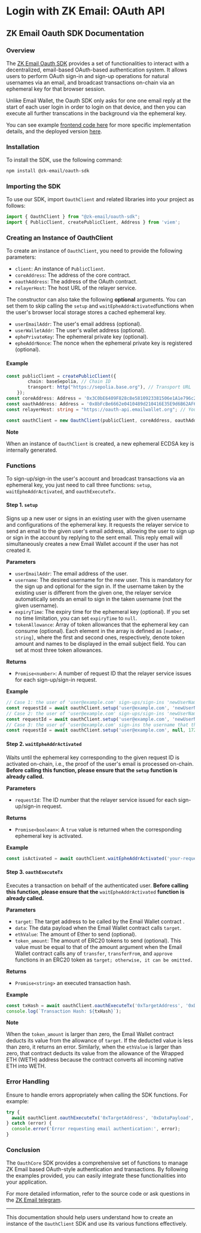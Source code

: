 # Login with ZK Email: OAuth API

## ZK Email Oauth SDK Documentation

### Overview

The [ZK Email Oauth SDK](https://www.npmjs.com/package/@zk-email/oauth-sdk) provides a set of functionalities to interact with a decentralized, email-based OAuth-based authentication system. It allows users to perform OAuth sign-in and sign-up operations for natural usernames via an email, and broadcast transactions on-chain via an ephemeral key for that browser session.

Unlike Email Wallet, the Oauth SDK only asks for one one email reply at the start of each user login in order to login on that device, and then you can execute all further transcations in the background via the ephemeral key.

You can see example [frontend code here](https://github.com/zkemail/oauth-demo-ui) for more specific implementation details, and the deployed version [here](https://oauth.emailwallet.org/).

### Installation

To install the SDK, use the following command:

```bash
npm install @zk-email/oauth-sdk
```

### Importing the SDK

To use our SDK, import `OauthClient` and related libraries into your project as follows:

```typescript
import { OauthClient } from "@zk-email/oauth-sdk";
import { PublicClient, createPublicClient, Address } from 'viem';
```

### Creating an Instance of OauthClient

To create an instance of `OauthClient`, you need to provide the following parameters:

* `client`: An instance of `PublicClient`.
* `coreAddress`: The address of the core contract.
* `oauthAddress`: The address of the OAuth contract.
* `relayerHost`: The host URL of the relayer service.

The constructor can also take the following **optional** arguments. You can set them to skip calling the `setup` and `waitEpheAddrActivated`functions when the user's browser local storage stores a cached ephemeral key.

* `userEmailAddr`: The user's email address (optional).
* `userWalletAddr`: The user's wallet address (optional).
* `ephePrivateKey`: The ephemeral private key (optional).
* `epheAddrNonce`: The nonce when the ephemeral private key is registered (optional).

#### Example

```typescript
const publicClient = createPublicClient({
        chain: baseSepolia, // Chain ID
        transport: http("https://sepolia.base.org"), // Transport URL
    });
const coreAddress: Address = '0x3C0bE6409F828c8e5810923381506e1A1e796c2F'; // Your core contract address. This prefilled default is already deployed on Base Sepolia
const oauthAddress: Address = '0x8bFcBe6662e0410489d210416E35E9d6B62AF659'; // Your OAuth core contract address, deployed on Base Sepolia
const relayerHost: string = "https://oauth-api.emailwallet.org"; // Your relayer host; this one is public and deployed on Base Sepolia

const oauthClient = new OauthClient(publicClient, coreAddress, oauthAddress, relayerHost);
```

**Note**

When an instance of `OauthClient` is created, a new ephemeral ECDSA key is internally generated.

### Functions

To sign-up/sign-in the user's account and broadcast transactions via an ephemeral key, you just need to call three functions: `setup`, `waitEpheAddrActivated`, and `oauthExecuteTx.`

#### Step 1. `setup`

Signs up a new user or signs in an existing user with the given username and configurations of the ephemeral key. It requests the relayer service to send an email to the given user's email address, allowing the user to sign up or sign in the account by replying to the sent email. This reply email will simultaneously creates a new Email Wallet account if the user has not created it.

**Parameters**

* `userEmailAddr`: The email address of the user.
* `username`: The desired username for the new user. This is mandatory for the sign up and optional for the sign in. If the username taken by the existing user is different from the given one, the relayer service automatically sends an email to sign in the taken  username (not the given username).
* `expiryTime`: The expiry time for the ephemeral key (optional). If you set no time limitation, you can set `expiryTime` to `null`.
* `tokenAllowance`: Array of token allowances that the ephemeral key can consume (optional). Each element in the array is defined as  `[number, string]`, where the first and second ones, respectively, denote token amount and names to be displayed in the email subject field. You can set at most three token allowances.

**Returns**

* `Promise<number>`: A number of request ID that the relayer service issues for each sign-up/sign-in request.

**Example**

```typescript
// Case 1: the user of 'user@example.com' sign-ups/sign-ins 'newUserName' and activates the ephemeral key forever with no token allowance. 
const requestId = await oauthClient.setup('user@example.com', 'newUserName', null, null);
// Case 2: the user of 'user@example.com' sign-ups/sign-ins 'newUserName' and activates the ephemeral key until timestamp '1720489011' with token allowances up to 3 ETH and 100 USDC. 
const requestId = await oauthClient.setup('user@example.com', 'newUserName', 1720489011, [[3, "ETH"], [100, "USDC"]]);
// Case 3: the user of 'user@example.com' sign-ins the username that the user already took and activates the ephemeral key until timestamp '1720489011' with token allowances up to 3 ETH and 100 USDC.
const requestId = await oauthClient.setup('user@example.com', null, 1720489011, [[3, "ETH"], [100, "USDC"]]);
```

#### Step 2. `waitEpheAddrActivated`

Waits until the ephemeral key corresponding to the given request ID is activated on-chain, i.e., the proof of the user's email is processed on-chain. **Before calling this function, please ensure that the `setup` function is already called.**

**Parameters**

* `requestId`: The ID number that the relayer service issued for each sign-up/sign-in request.

**Returns**

* `Promise<boolean>`: A `true` value is returned when the corresponding ephemeral key is activated.

**Example**

```typescript
const isActivated = await oauthClient.waitEpheAddrActivated('your-request-id');
```

#### Step 3. `oauthExecuteTx`

Executes a transaction on behalf of the authenticated user. **Before calling this function, please ensure that the** `waitEpheAddrActivated` **function is already called.**

**Parameters**

* `target`: The target address to be called by the Email Wallet contract .
* `data`: The data payload when the Email Wallet contract calls `target`.
* `ethValue`: The amount of Ether to send (optional).
* `token_amount`: The amount of ERC20 tokens to send (optional). This value must be equal to that of the amount argument when the Email Wallet contract calls any of `transfer`, `transferFrom`, and `approve` functions in an ERC20 token as `target; otherwise, it can be omitted.`

**Returns**

* `Promise<string>` an executed transaction hash.

**Example**

```typescript
const txHash = await oauthClient.oauthExecuteTx('0xTargetAddress', '0xDataPayload', null, null);
console.log(`Transaction Hash: ${txHash}`);
```

**Note**

When the `token_amount` is larger than zero, the Email Wallet contract deducts its value from the allowance of `target`. If the deducted value is less than zero, it returns an error. Similarly, when the `ethValue` is larger than zero, that contract deducts its value from the allowance of the Wrapped ETH (WETH) address because the contract converts all incoming native ETH into WETH.

### Error Handling

Ensure to handle errors appropriately when calling the SDK functions. For example:

```typescript
try {
  await oauthClient.oauthExecuteTx('0xTargetAddress', '0xDataPayload', null, null);
} catch (error) {
  console.error('Error requesting email authentication:', error);
}
```

### Conclusion

The `OauthCore` SDK provides a comprehensive set of functions to manage ZK Email based OAuth-style authentication and transactions. By following the examples provided, you can easily integrate these functionalities into your application.

For more detailed information, refer to the source code or ask questions in the [ZK Email telegram](https://t.me/zkemail).

***

This documentation should help users understand how to create an instance of the `OauthClient` SDK and use its various functions effectively.
